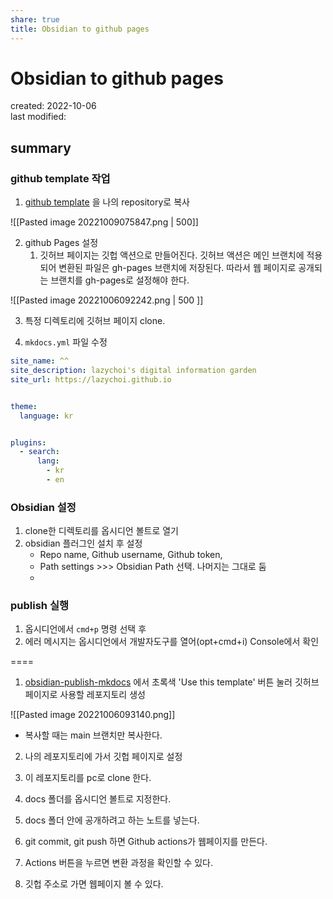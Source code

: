 ```yaml
---
share: true
title: Obsidian to github pages
---
```


# Obsidian to github pages
created: 2022-10-06  
last modified: 

## summary

### github template 작업

1. [github template](https://github.com/ObsidianPublisher/obsidian-mkdocs-publisher-template) 을 나의 repository로 복사


![[Pasted image 20221009075847.png | 500]]

2. github Pages 설정
    1. 깃허브 페이지는 깃헙 액션으로 만들어진다. 깃허브 액션은 메인 브랜치에 적용되어 변환된 파일은 gh-pages 브랜치에 저장된다. 따라서 웹 페이지로 공개되는 브랜치를 gh-pages로 설정해야 한다.


![[Pasted image 20221006092242.png | 500 ]]

3. 특정 디렉토리에 깃허브 페이지 clone.

4.  `mkdocs.yml` 파일 수정

```yml
site_name: ^^
site_description: lazychoi's digital information garden
site_url: https://lazychoi.github.io


theme:
  language: kr


plugins:
  - search:
      lang:
        - kr
        - en
```


### Obsidian 설정

1. clone한 디렉토리를 옵시디언 볼트로 열기
4. obsidian 플러그인 설치 후 설정
    - Repo name, Github username, Github token, 
    - Path settings >>> Obsidian Path 선택. 나머지는 그대로 둠
    - 

### publish 실행

1. 옵시디언에서 `cmd+p` 명령 선택 후 
2. 에러 메시지는 옵시디언에서 개발자도구를 열어(opt+cmd+i) Console에서 확인 


====


1. [obsidian-publish-mkdocs](https://github.com/jobindjohn/obsidian-publish-mkdocs) 에서 초록색 'Use this template' 버튼 눌러 깃허브 페이지로 사용할 레포지토리 생성

![[Pasted image 20221006093140.png]]
- 복사할 때는 main 브랜치만 복사한다.

2. 나의 레포지토리에 가서 깃헙 페이지로 설정



3. 이 레포지토리를 pc로 clone 한다.
4. docs 폴더를 옵시디언 볼트로 지정한다.
5. docs 폴더 안에 공개하려고 하는 노트를 넣는다.
6. git commit, git push 하면 Github actions가 웹페이지를 만든다.
7. Actions 버튼을 누르면 변환 과정을 확인할 수 있다.
8. 깃헙 주소로 가면 웹페이지 볼 수 있다.



